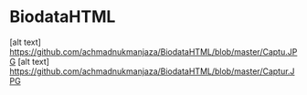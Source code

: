 # BiodataHTML
[alt text] https://github.com/achmadnukmanjaza/BiodataHTML/blob/master/Captu.JPG
[alt text] https://github.com/achmadnukmanjaza/BiodataHTML/blob/master/Captur.JPG
